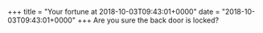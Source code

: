 +++
title = "Your fortune at 2018-10-03T09:43:01+0000"
date = "2018-10-03T09:43:01+0000"
+++
Are you sure the back door is locked?  
